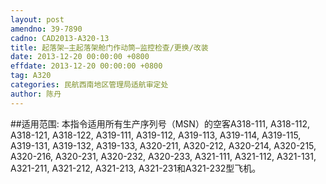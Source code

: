 ```yaml
---
layout: post
amendno: 39-7890
cadno: CAD2013-A320-13
title: 起落架—主起落架舱门作动筒—监控检查/更换/改装
date: 2013-12-20 00:00:00 +0800
effdate: 2013-12-20 00:00:00 +0800
tag: A320
categories: 民航西南地区管理局适航审定处
author: 陈丹
---
```


##适用范围:
本指令适用所有生产序列号（MSN）的空客A318-111, A318-112, A318-121, A318-122, A319-111, A319-112, A319-113, A319-114, A319-115, A319-131, A319-132, A319-133, A320-211, A320-212, A320-214, A320-215, A320-216, A320-231, A320-232, A320-233, A321-111, A321-112, A321-131, A321-211, A321-212, A321-213, A321-231和A321-232型飞机。


